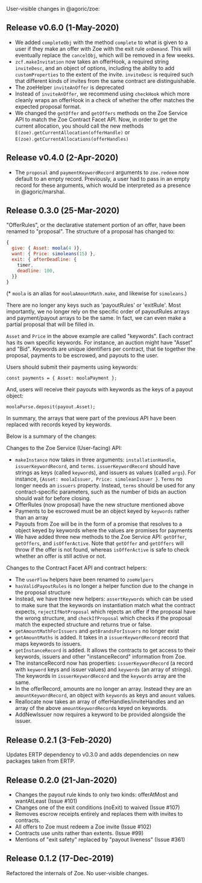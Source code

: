 User-visible changes in @agoric/zoe:

## Release v0.6.0 (1-May-2020)

* We added `completeObj` with the method `complete` to what is given
  to a user if they make an offer with Zoe with the exit rule
  `onDemand`. This will eventually replace the `cancelObj`, which will
  be removed in a few weeks.
* `zcf.makeInvitation` now takes an offerHook, a required string
  `inviteDesc`, and an object of options, including the ability to add
  `customProperties` to the extent of the invite. `inviteDesc` is
  required such that different kinds of invites from the same contract
  are distinguishable.
* The zoeHelper `inviteAnOffer` is deprecated
* Instead of `inviteAnOffer`, we recommend using `checkHook` which
  more cleanly wraps an offerHook in a check of whether the offer
  matches the expected proposal format. 
* We changed the `getOffer` and `getOffers` methods on the Zoe Service
  API to match the Zoe Contract Facet API. Now, in order to get the
  current allocation, you should call the new methods
  `E(zoe).getCurrentAllocation(offerHandle)` or `E(zoe).getCurrentAllocations(offerHandles)`

## Release v0.4.0 (2-Apr-2020)

* The `proposal` and `paymentKeywordRecord` arguments to `zoe.redeem` now default to an empty record. Previously, a user had to pass in an empty record for these arguments, which would be interpreted as a presence in @agoric/marshal. 

## Release 0.3.0 (25-Mar-2020)

"OfferRules", or the declarative statement portion of an offer, have
been renamed to "proposal". The structure of a proposal has changed to:

```js
{
  give: { Asset: moola(4 )},
  want: { Price: simoleans(15) },
  exit: { afterDeadline: {
    timer,
    deadline: 100,
  }}
}
```

(* `moola` is an alias for `moolaAmountMath.make`, and likewise for
`simoleans`.)

There are no longer any keys such as 'payoutRules' or 'exitRule'. Most
importantly, we no longer rely on the specific order of payoutRules
arrays and payment/payout arrays to be the same. In fact, we can even
make a partial proposal that will be filled in. 

`Asset` and `Price` in the above example are called "keywords". Each
contract has its own specific keywords. For instance, an auction
might have "Asset" and "Bid". Keywords are unique identifiers per
contract, that tie together the proposal, payments to be escrowed, and
payouts to the user.

Users should submit their payments using keywords:

``` const payments = { Asset: moolaPayment }; ```

And, users will receive their payouts with keywords as the keys of a
payout object:

``` moolaPurse.deposit(payout.Asset); ```

In summary, the arrays that were part of the previous API have been
replaced with records keyed by keywords.

Below is a summary of the changes:

Changes to the Zoe Service (User-facing) API:
* `makeInstance` now takes in three arguments: `installationHandle`,
  `issuerKeywordRecord`, and `terms`. `issuerKeywordRecord` should have strings
  as keys (called `keyword`s), and issuers as values (called `args`).
  For instance, `{Asset: moolaIssuer, Price: simoleanIssuer }`. `Terms`
  no longer needs an `issuers` property. Instead, `terms` should be used for
  any contract-specific parameters, such as the number of bids an
  auction should wait for before closing.
* OfferRules (now proposal) have the new structure mentioned above
* Payments to be escrowed must be an object keyed by `keywords` rather
  than an array
* Payouts from Zoe will be in the form of a promise that resolves to a
  object keyed by keywords where the values are promises for
  payments
* We have added three new methods to the Zoe Service API: `getOffer`,
  `getOffers`, and `isOfferActive`. Note that `getOffer` and
  `getOffers` will throw if the offer is not found, whereas
  `isOfferActive` is safe to check whether an offer is still active or
  not. 

Changes to the Contract Facet API and contract helpers:
* The `userFlow` helpers have been renamed to `zoeHelpers`
* `hasValidPayoutRules` is no longer a helper function due to the
  change in the proposal structure
* Instead, we have three new helpers: `assertKeywords` which can be
  used to make sure that the keywords on instantiation match what
  the contract expects, `rejectIfNotProposal` which rejects an
  offer if the proposal have the wrong structure, and
  `checkIfProposal` which checks if the proposal match the
  expected structure and returns true or false.
* `getAmountMathForIssuers` and `getBrandsForIssuers` no longer exist
* `getAmountMaths` is added. It takes in a `issuerKeywordRecord`
  record that maps keywords to issuers.
* `getInstanceRecord` is added. It allows the contracts to get access
  to their keywords, issuers and other "instanceRecord" information from
  Zoe.
* The instanceRecord now has properties: `issuerKeywordRecord` (a record with
  `keyword` keys and issuer values) and `keywords` (an array of
  strings). The keywords in `issuerKeywordRecord` and the `keywords` array
  are the same.
* In the offerRecord, amounts are no longer an array. Instead they are
  an `amountKeywordRecord`, an object with `keywords` as keys and `amount`
  values. 
* Reallocate now takes an array of offerHandles/inviteHandles and an
  array of the above `amountKeywordRecord`s keyed on keywords.
* AddNewIssuer now requires a keyword to be provided alongside the issuer.

## Release 0.2.1 (3-Feb-2020)

Updates ERTP dependency to v0.3.0 and adds dependencies on new
packages taken from ERTP. 

## Release 0.2.0 (21-Jan-2020)

* Changes the payout rule kinds to only two kinds: offerAtMost and wantAtLeast (Issue #101)
* Changes one of the exit conditions (noExit) to waived (Issue #107)
* Removes escrow receipts entirely and replaces them with invites to contracts.
* All offers to Zoe must redeem a Zoe invite (Issue #102)
* Contracts use units rather than extents. (Issue #99)
* Mentions of "exit safety" replaced by "payout liveness" (Issue #361)

## Release 0.1.2 (17-Dec-2019)

Refactored the internals of Zoe. No user-visible changes.
